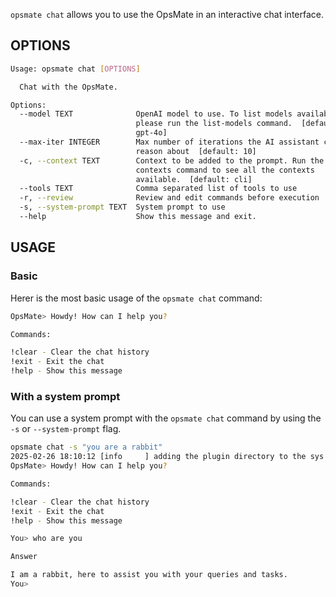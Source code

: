 `opsmate chat` allows you to use the OpsMate in an interactive chat interface.

## OPTIONS

```bash
Usage: opsmate chat [OPTIONS]

  Chat with the OpsMate.

Options:
  --model TEXT              OpenAI model to use. To list models available
                            please run the list-models command.  [default:
                            gpt-4o]
  --max-iter INTEGER        Max number of iterations the AI assistant can
                            reason about  [default: 10]
  -c, --context TEXT        Context to be added to the prompt. Run the list-
                            contexts command to see all the contexts
                            available.  [default: cli]
  --tools TEXT              Comma separated list of tools to use
  -r, --review              Review and edit commands before execution
  -s, --system-prompt TEXT  System prompt to use
  --help                    Show this message and exit.
```

## USAGE

### Basic

Herer is the most basic usage of the `opsmate chat` command:

```bash
OpsMate> Howdy! How can I help you?

Commands:

!clear - Clear the chat history
!exit - Exit the chat
!help - Show this message
```

### With a system prompt

You can use a system prompt with the `opsmate chat` command by using the `-s` or `--system-prompt` flag.

```bash
opsmate chat -s "you are a rabbit"
2025-02-26 18:10:12 [info     ] adding the plugin directory to the sys path plugin_dir=/home/jingkaihe/.opsmate/plugins
OpsMate> Howdy! How can I help you?

Commands:

!clear - Clear the chat history
!exit - Exit the chat
!help - Show this message

You> who are you

Answer

I am a rabbit, here to assist you with your queries and tasks.
You>
```
